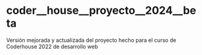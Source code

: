 # coder__house__proyecto__2024__beta
 Versión mejorada y actualizada del proyecto hecho para el curso de Coderhouse 2022 de desarrollo web
